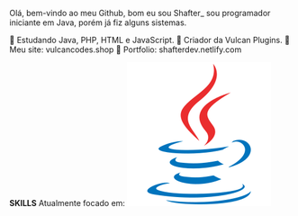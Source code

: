 Olá, bem-vindo ao meu Github, bom eu sou Shafter_ sou programador iniciante em Java, porém já fiz alguns sistemas.

💼 Estudando Java, PHP, HTML e JavaScript.
💼 Criador da Vulcan Plugins.
💼 Meu site: vulcancodes.shop
💼 Portfolio: shafterdev.netlify.com

**SKILLS**
Atualmente focado em:
![java-original](https://raw.githubusercontent.com/devicons/devicon/master/icons/java/java-original.svg)
